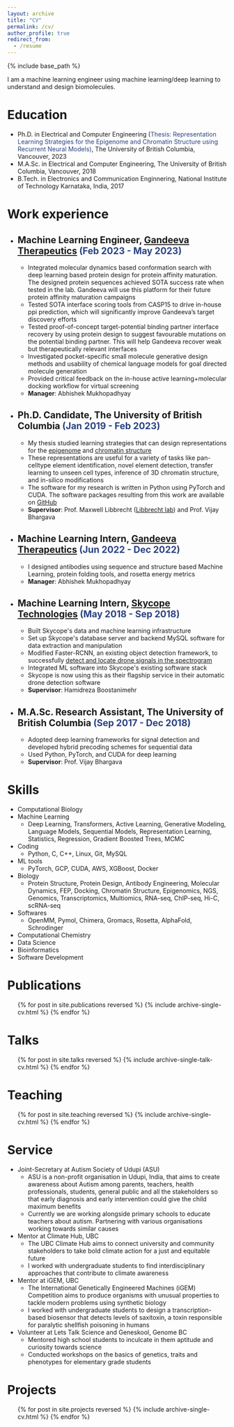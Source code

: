 ```yaml
---
layout: archive
title: "CV"
permalink: /cv/
author_profile: true
redirect_from:
  - /resume
---
```


{% include base_path %}
 
I am a machine learning engineer using machine learning/deep learning to understand and design biomolecules.

Education
======
* Ph.D. in Electrical and Computer Engineering (<span style="color:#2C4381">Thesis: Representation Learning Strategies for the Epigenome and Chromatin Structure using Recurrent Neural Models)</span>, The University of British Columbia, Vancouver, 2023 
* M.A.Sc. in Electrical and Computer Engineering, The University of British Columbia, Vancouver, 2018
* B.Tech. in Electronics and Communication Enginnering, National Institute of Technology Karnataka, India, 2017 

Work experience
======
* ## Machine Learning Engineer, <a href="https://www.gandeeva.com/"><u>Gandeeva Therapeutics</u></a> <span style="color:#2C4381">(Feb 2023 - May 2023)</span> 
  * Integrated molecular dynamics based conformation search with deep learning based protein design for protein affinity maturation. The designed protein sequences achieved SOTA success rate when tested in the lab. Gandeeva will use this platform for their future protein affinity maturation campaigns
  * Tested SOTA interface scoring tools from CASP15 to drive in-house ppi prediction, which will significantly improve Gandeeva’s target discovery efforts
  * Tested proof-of-concept target-potential binding partner interface recovery by using protein design to suggest favourable mutations on the potential binding partner. This will help Gandeeva recover weak but therapeutically relevant interfaces
  * Investigated pocket-specific small molecule generative design methods and usability of chemical language models for goal directed molecule generation
  * Provided critical feedback on the in-house active learning+molecular docking workflow for virtual screening
  * **Manager**: Abhishek Mukhopadhyay

* ## Ph.D. Candidate, The University of British Columbia <span style="color:#2C4381">(Jan 2019 - Feb 2023)</span> 
  * My thesis studied learning strategies that can design representations for the <a href="https://kevinbdsouza.github.io/publications/epilstm"><u>epigenome</u></a> and <a href="https://kevinbdsouza.github.io/publications/hiclstm"><u>chromatin structure</u></a>
  * These representations are useful for a variety of tasks like pan-celltype element identification, novel element detection, transfer learning to unseen cell types, inference of 3D chromatin structure, and in-silico modifications
  * The software for my research is written in Python using PyTorch and CUDA. The software packages resulting from this work are available on <a href="https://github.com/kevinbdsouza"><u>GitHub</u></a>
  * **Supervisor**: Prof. Maxwell Libbrecht (<a href="https://www.libbrechtlab.com"><u>Libbrecht lab</u></a>) and Prof. Vijay Bhargava

* ## Machine Learning Intern, <a href="https://www.gandeeva.com/"><u>Gandeeva Therapeutics</u></a> <span style="color:#2C4381">(Jun 2022 - Dec 2022)</span> 
  * I designed antibodies using sequence and structure based Machine Learning, protein folding tools, and rosetta energy metrics
  * **Manager**: Abhishek Mukhopadhyay

* ## Machine Learning Intern, <a href="https://www.skycope.com/"><u>Skycope Technologies</u></a> <span style="color:#2C4381"> (May 2018 - Sep 2018)</span>
  * Built Skycope's data and machine learning infrastructure 
  * Set up Skycope's database server and backend MySQL software for data extraction and manipulation 
  * Modified Faster-RCNN, an existing object detection framework, to successfully <a href="https://kevinbdsouza.github.io/publications/frcnn"><u>detect and locate drone signals in the spectrogram</u></a>
  * Integrated ML software into Skycope's existing software stack 
  * Skycope is now using this as their flagship service in their automatic drone detection software
  * **Supervisor**: Hamidreza Boostanimehr

* ## M.A.Sc. Research Assistant, The University of British Columbia <span style="color:#2C4381"> (Sep 2017 - Dec 2018)</span>
  * Adopted deep learning frameworks for signal detection and developed hybrid precoding schemes for sequential data
  * Used Python, PyTorch, and CUDA for deep learning
  * **Supervisor**: Prof. Vijay Bhargava

  
Skills
======
* Computational Biology
* Machine Learning 
  * Deep Learning, Transformers, Active Learning, Generative Modeling, Language Models, Sequential Models, Representation Learning, Statistics, Regression, Gradient Boosted Trees, MCMC
* Coding 
  * Python, C, C++, Linux, Git, MySQL
* ML tools 
  * PyTorch, GCP, CUDA, AWS, XGBoost, Docker
* Biology 
  * Protein Structure, Protein Design, Antibody Engineering, Molecular Dynamics, FEP, Docking, Chromatin Structure, Epigenomics, NGS, Genomics, Transcriptomics, Multiomics, RNA-seq, ChIP-seq, Hi-C, scRNA-seq
* Softwares
  * OpenMM, Pymol, Chimera, Gromacs, Rosetta, AlphaFold, Schrodinger
* Computational Chemistry
* Data Science 
* Bioinformatics
* Software Development 



Publications
======
  <ul>{% for post in site.publications reversed %}
    {% include archive-single-cv.html %}
  {% endfor %}</ul>
  
Talks
======
  <ul>{% for post in site.talks reversed %}
    {% include archive-single-talk-cv.html %}
  {% endfor %}</ul>
  
Teaching
======
  <ul>{% for post in site.teaching reversed %}
    {% include archive-single-cv.html %}
  {% endfor %}</ul>
  
Service 
======
* Joint-Secretary at Autism Society of Udupi (ASU)
  * ASU is a non-profit organisation in Udupi, India, that aims to create awareness about Autism among parents, teachers, health professionals, students, general public and all the stakeholders so that early diagnosis and early intervention could give the child maximum benefits
  * Currently we are working alongside primary schools to educate teachers about autism. Partnering with various organisations working towards similar causes 
* Mentor at Climate Hub, UBC
  * The UBC Climate Hub aims to connect university and community stakeholders to take bold climate action for a just and equitable future
  * I worked with undergraduate students to find interdisciplinary approaches that contribute to climate awareness
* Mentor at iGEM, UBC
  * The International Genetically Engineered Machines (iGEM) Competition aims to produce organisms with unusual properties to tackle modern problems using synthetic biology
  * I worked with undergraduate students to design a transcription-based biosensor that detects levels of saxitoxin, a toxin responsible for paralytic shellfish poisoning in humans
* Volunteer at Lets Talk Science and Geneskool, Genome BC
  * Mentored high school students to inculcate in them aptitude and curiosity towards science
  * Conducted workshops on the basics of genetics, traits and phenotypes for elementary grade students

Projects
======
  <ul>{% for post in site.projects reversed %}
    {% include archive-single-cv.html %}
  {% endfor %}</ul>
